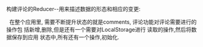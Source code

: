 构建评论的Reducer--用来描述数据的形态和相应的变更:<br>
  <p> &nbsp;&nbsp在整个应用里,
  需要不断提升状态的就是comments,
  评论功能对评论需要进行的操作包
  括新增,删除,但是还有一个需要对LocalStorage进行
  读取的操作,然后将数据保存到应用
  状态中,所有还有一个操作,初始化.
  </p>
  
  